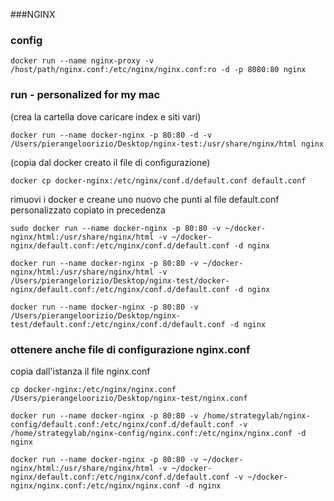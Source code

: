 ###NGINX

### config
```
docker run --name nginx-proxy -v /host/path/nginx.conf:/etc/nginx/nginx.conf:ro -d -p 8080:80 nginx
```
### run - personalized for my mac
(crea la cartella dove caricare index e siti vari)
```
docker run --name docker-nginx -p 80:80 -d -v /Users/pierangeloorizio/Desktop/nginx-test:/usr/share/nginx/html nginx
```
(copia dal docker creato il file di configurazione)
```
docker cp docker-nginx:/etc/nginx/conf.d/default.conf default.conf
```

rimuovi i docker e creane uno nuovo che punti al file default.conf personalizzato copiato in precedenza

```
sudo docker run --name docker-nginx -p 80:80 -v ~/docker-nginx/html:/usr/share/nginx/html -v ~/docker-nginx/default.conf:/etc/nginx/conf.d/default.conf -d nginx
```

```
docker run --name docker-nginx -p 80:80 -v ~/docker-nginx/html:/usr/share/nginx/html -v /Users/pierangelorizio/Desktop/nginx-test/docker-nginx/default.conf:/etc/nginx/conf.d/default.conf -d nginx 
```

```
docker run --name docker-nginx -p 80:80 -v /Users/pierangeloorizio/Desktop/nginx-test/default.conf:/etc/nginx/conf.d/default.conf -d nginx
```

### ottenere anche file di configurazione nginx.conf
copia dall'istanza il file nginx.conf

```
cp docker-nginx:/etc/nginx/nginx.conf /Users/pierangeloorizio/Desktop/nginx-test/nginx.conf
```

```
docker run --name docker-nginx -p 80:80 -v /home/strategylab/nginx-config/default.conf:/etc/nginx/conf.d/default.conf -v /home/strategylab/nginx-config/nginx.conf:/etc/nginx/nginx.conf -d nginx
```

```
docker run --name docker-nginx -p 80:80 -v ~/docker-nginx/html:/usr/share/nginx/html -v ~/docker-nginx/default.conf:/etc/nginx/conf.d/default.conf -v ~/docker-nginx/nginx.conf:/etc/nginx/nginx.conf -d nginx
```
